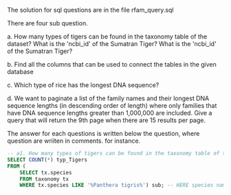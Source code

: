 The solution for sql questions are in the file rfam_query.sql

There are four sub question.

a. How many types of tigers can be found in the taxonomy table of the dataset? What is the 'ncbi_id' of the Sumatran Tiger? 
What is the 'ncbi_id' of the Sumatran Tiger?

b. Find all the columns that can be used to connect the tables in the given database

c. Which type of rice has the longest DNA sequence?

d. We want to paginate a list of the family names and their longest DNA sequence lengths (in descending order of length)
where only families that have DNA sequence lengths greater than 1,000,000 are included. Give a query that will return
the 9th page when there are 15 results per page.

The answer for each questions is written below the question, where question are wriiten in comments.
for instance.

``` SQL Query
-- a1. How many types of tigers can be found in the taxonomy table of the dataset? What is the 'ncbi_id' of the Sumatran Tiger?
SELECT COUNT(*) typ_Tigers
FROM (
    SELECT tx.species
    FROM taxonomy tx
    WHERE tx.species LIKE '%Panthera tigris%') sub; -- HERE species name of tiger is Panthera tigris
```
